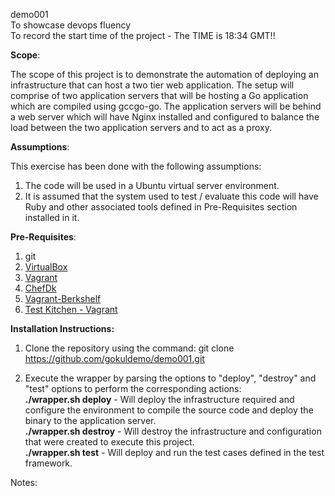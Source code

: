 demo001   
To showcase devops fluency  
To record the start time of the project - The TIME is 18:34 GMT!!  

**Scope**:  

The scope of this project is to demonstrate the automation of deploying an infrastructure that can host a two tier web application. The setup will comprise of two application servers that will be hosting a Go application which are compiled using gccgo-go. The application servers will be behind a web server which will have Nginx installed and configured to balance the load between the two application servers and to act as a proxy.

**Assumptions**:  

This exercise has been done with the following assumptions:  
1. The code will be used in a Ubuntu virtual server environment.  
2. It is assumed that the system used to test / evaluate this code will have Ruby and other associated tools defined in Pre-Requisites section installed in it.   

**Pre-Requisites**:  
1. git  
2. [VirtualBox](https://www.virtualbox.org/)  
3. [Vagrant](https://www.vagrantup.com/)  
4. [ChefDk](https://downloads.chef.io/chef-dk/)   
5. [Vagrant-Berkshelf](https://github.com/berkshelf/vagrant-berkshelf)  
6. [Test Kitchen - Vagrant](https://github.com/test-kitchen/kitchen-vagrant)

**Installation Instructions:**   

1. Clone the repository using the command:
        git clone https://github.com/gokuldemo/demo001.git

2. Execute the wrapper by parsing the options to "deploy", "destroy" and "test" options to perform the corresponding actions:   
         **./wrapper.sh deploy** - Will deploy the infrastructure required and configure the environment to compile the source code and deploy the binary to the application server.   
       **./wrapper.sh destroy** - Will destroy the infrastructure and configuration that were created to execute this project.  
       **./wrapper.sh test** - Will deploy and run the test cases defined in the test framework.   

Notes:
